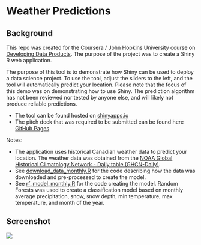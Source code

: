 # Weather Predictions

## Background

This repo was created for the Coursera / John Hopkins University course on [Developing Data Products](https://www.coursera.org/learn/data-products). The purpose of the project was to create a Shiny R web application.

The purpose of this tool is to demonstrate how Shiny can be used to deploy a data science project. To use the tool, adjust the sliders to the left, and the tool will automatically predict your location. Please note that the focus of this demo was on demonstrating how to use Shiny. The prediction algorithm has not been reviewed nor tested by anyone else, and will likely not produce reliable predictions.

- The tool can be found hosted on [shinyapps.io](https://samedwardes.shinyapps.io/location-predictions/)
- The pitch deck that was required to be submitted can be found here [GitHub Pages](https://samedwardes.github.io/location-predictions/pitch.html)

Notes:

- The application uses historical Canadian weather data to predict your location. The weather data was obtained from the [NOAA Global Historical Climatology Network - Daily table (GHCN-Daily)](https://data.nodc.noaa.gov/cgi-bin/iso?id=gov.noaa.ncdc:C00861). 
- See [download_data_monthly.R](download_data.R) for the code describing how the data was downloaded and pre-processed to create the model.
- See [rf_model_monthly.R](rf_model_monthly.R) for the code creating the model. Random Forests was used to create a classification model based on monthly average precipitation, snow, snow depth, min temperature, max temperature, and month of the year.

## Screenshot

![](https://i.imgur.com/OFrmF11.png?1)